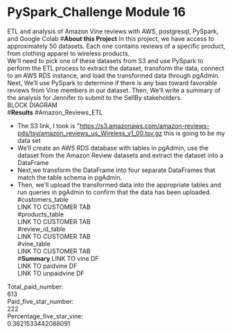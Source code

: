 # PySpark_Challenge Module 16 
ETL and analysis of Amazon Vine reviews with AWS, postgresql, PySpark, and Google Colab
#<b>About this Project</b> 
In this project, we have access to approximately 50 datasets. Each one contains reviews of a specific product, from clothing apparel to wireless products.</br> We’ll need to pick one of these datasets from S3 and use PySpark to perform the ETL process to extract the dataset, transform the data, connect to an AWS RDS instance, and load the transformed data through pgAdmin. </br>Next, We’ll use PySpark to determine if there is any bias toward favorable reviews from Vine members in our dataset. Then, We’ll write a summary of the analysis for Jennifer to submit to the SellBy stakeholders.</br>
BLOCK DIAGRAM </br>
#<b>Results</b>
#Amazon_Reviews_ETL </br>
* The S3 link, I took is "https://s3.amazonaws.com/amazon-reviews-pds/tsv/amazon_reviews_us_Wireless_v1_00.tsv.gz this is going to be my data set </br>
* We’ll create an AWS RDS database with tables in pgAdmin, use the dataset from the Amazon Review datasets and extract the dataset into a DataFrame</br>
* Next,we transform the DataFrame into four separate DataFrames that match the table schema in pgAdmin. </br>
* Then, we'll upload the transformed data into the appropriate tables and run  queries in pgAdmin to confirm that the data has been uploaded.</br>
#customers_table  </br>
LINK TO CUSTOMER TAB </br>
#products_table</br>
LINK TO CUSTOMER TAB </br>
#review_id_table</br>
LINK TO CUSTOMER TAB </br>
#vine_table </br>
LINK TO CUSTOMER TAB </br>
#<b>Summary</b>
LINK TO vine DF </br>
LINK TO paidvine DF </br>
LINK TO unpaidvine DF </br>

Total_paid_number:</br>
613</br>
Paid_five_star_number:</br>
222</br>
Percentage_five_star_vine:</br>
0.3621533442088091</br>
